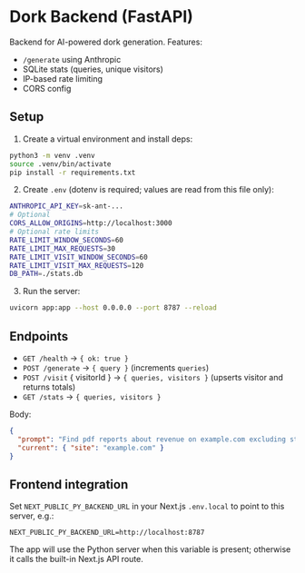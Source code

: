 # Dork Backend (FastAPI)

Backend for AI-powered dork generation. Features:

- `/generate` using Anthropic
- SQLite stats (queries, unique visitors)
- IP-based rate limiting
- CORS config

## Setup

1. Create a virtual environment and install deps:

```bash
python3 -m venv .venv
source .venv/bin/activate
pip install -r requirements.txt
```

2. Create `.env` (dotenv is required; values are read from this file only):

```bash
ANTHROPIC_API_KEY=sk-ant-...
# Optional
CORS_ALLOW_ORIGINS=http://localhost:3000
# Optional rate limits
RATE_LIMIT_WINDOW_SECONDS=60
RATE_LIMIT_MAX_REQUESTS=30
RATE_LIMIT_VISIT_WINDOW_SECONDS=60
RATE_LIMIT_VISIT_MAX_REQUESTS=120
DB_PATH=./stats.db
```

3. Run the server:

```bash
uvicorn app:app --host 0.0.0.0 --port 8787 --reload
```

## Endpoints

- `GET /health` → `{ ok: true }`
- `POST /generate` → `{ query }` (increments `queries`)
- `POST /visit` { visitorId } → `{ queries, visitors }` (upserts visitor and returns totals)
- `GET /stats` → `{ queries, visitors }`

Body:

```json
{
  "prompt": "Find pdf reports about revenue on example.com excluding staging",
  "current": { "site": "example.com" }
}
```

## Frontend integration

Set `NEXT_PUBLIC_PY_BACKEND_URL` in your Next.js `.env.local` to point to this server, e.g.:

```
NEXT_PUBLIC_PY_BACKEND_URL=http://localhost:8787
```

The app will use the Python server when this variable is present; otherwise it calls the built-in Next.js API route.

